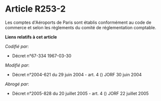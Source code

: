 # Article R253-2

Les comptes d'Aéroports de Paris sont établis conformément au code de commerce et selon les règlements du comité de
réglementation comptable.

**Liens relatifs à cet article**

_Codifié par_:

  - Décret n°67-334 1967-03-30

_Modifié par_:

  - Décret n°2004-621 du 29 juin 2004 - art. 4 () JORF 30 juin 2004

_Abrogé par_:

  - Décret n°2005-828 du 20 juillet 2005 - art. 4 () JORF 22 juillet 2005
